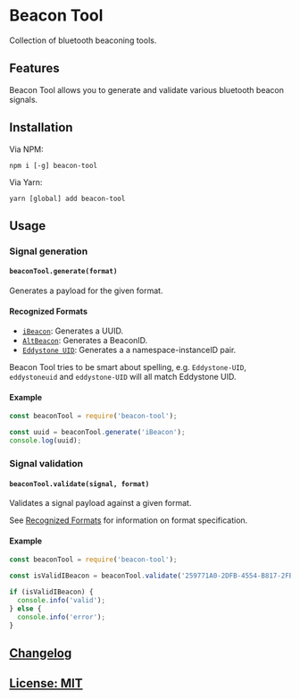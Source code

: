 # Beacon Tool
Collection of bluetooth beaconing tools.

## Features

Beacon Tool allows you to generate and validate various bluetooth beacon signals.

## Installation

Via NPM:

`npm i [-g] beacon-tool`

Via Yarn:

`yarn [global] add beacon-tool`

## Usage

### Signal generation

#### `beaconTool.generate(format)`

Generates a payload for the given format.

#### <a name="formats"></a>Recognized Formats

* [`iBeacon`](https://developer.apple.com/ibeacon/): Generates a UUID.
* [`AltBeacon`](https://github.com/AltBeacon/spec): Generates a BeaconID.
* [`Eddystone UID`](https://github.com/google/eddystone/tree/master/eddystone-uid): Generates a a namespace-instanceID pair.

Beacon Tool tries to be smart about spelling, e.g. `Eddystone-UID`, `eddystoneuid` and `eddystone-UID` will all match Eddystone UID.

#### Example

```javascript
const beaconTool = require('beacon-tool');

const uuid = beaconTool.generate('iBeacon');
console.log(uuid);
```

### Signal validation

#### `beaconTool.validate(signal, format)`

Validates a signal payload against a given format.

See [Recognized Formats](#formats) for information on format specification.

#### Example

```javascript
const beaconTool = require('beacon-tool');

const isValidIBeacon = beaconTool.validate('259771A0-2DFB-4554-B817-2FBFDB5DB1A7', 'iBeacon');

if (isValidIBeacon) {
  console.info('valid');
} else {
  console.info('error');
}
```

## [Changelog](CHANGELOG.md)

## [License: MIT](LICENCSE)
